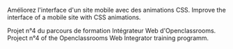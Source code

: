 Améliorez l'interface d'un site mobile avec des animations CSS.
Improve the interface of a mobile site with CSS animations.

Projet n°4 du parcours de formation Intégrateur Web d'Openclassrooms.
Project n°4 of the Openclassrooms Web Integrator training programm.